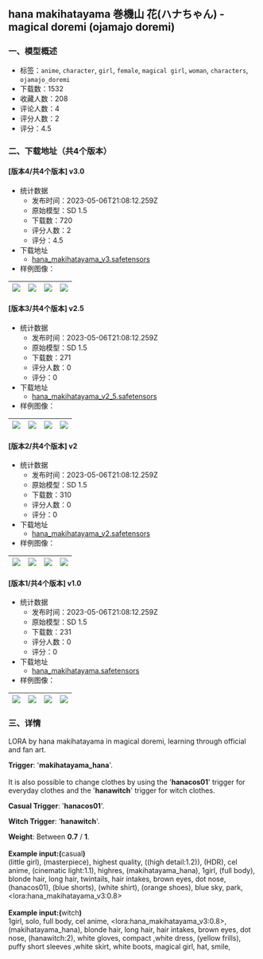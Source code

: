 ## hana makihatayama 巻機山 花(ハナちゃん) - magical doremi (ojamajo doremi)
### 一、模型概述

- 标签：`anime`, `character`, `girl`, `female`, `magical girl`, `woman`, `characters`, `ojamajo_doremi`
- 下载数：1532
- 收藏人数：208
- 评论人数：4
- 评分人数：2
- 评分：4.5

### 二、下载地址（共4个版本）

#### [版本4/共4个版本] v3.0

- 统计数据
  - 发布时间：2023-05-06T21:08:12.259Z
  - 原始模型：SD 1.5
  - 下载数：720
  - 评分人数：2
  - 评分：4.5
- 下载地址
  - [hana_makihatayama_v3.safetensors](https://civitai.com/api/download/models/61947)
- 样例图像：

| <img src="https://image.civitai.com/xG1nkqKTMzGDvpLrqFT7WA/1df193c4-3ef8-45e0-ae11-2f6a86c7524b/width=450/680666.jpeg" /> | <img src="https://image.civitai.com/xG1nkqKTMzGDvpLrqFT7WA/bf552f34-ad13-4cc8-91cf-896dce5b586a/width=450/680228.jpeg" /> | <img src="https://image.civitai.com/xG1nkqKTMzGDvpLrqFT7WA/6fb3f4de-f5a9-4b75-9ccb-d429f9920449/width=450/680229.jpeg" /> | <img src="https://image.civitai.com/xG1nkqKTMzGDvpLrqFT7WA/15ec4968-e4b4-484c-b4c7-11156c7aa183/width=450/680235.jpeg" /> |
| ---- | ---- | ---- | ---- |

#### [版本3/共4个版本] v2.5

- 统计数据
  - 发布时间：2023-05-06T21:08:12.259Z
  - 原始模型：SD 1.5
  - 下载数：271
  - 评分人数：0
  - 评分：0
- 下载地址
  - [hana_makihatayama_v2_5.safetensors](https://civitai.com/api/download/models/59852)
- 样例图像：

| <img src="https://image.civitai.com/xG1nkqKTMzGDvpLrqFT7WA/edeaa905-9fc1-45cb-df8b-1909cdcdba00/width=450/653237.jpeg" /> | <img src="https://image.civitai.com/xG1nkqKTMzGDvpLrqFT7WA/5f502fef-81f7-4b58-efac-bffe109c4300/width=450/653235.jpeg" /> | <img src="https://image.civitai.com/xG1nkqKTMzGDvpLrqFT7WA/474bba3f-d80c-4059-1d5a-ae232b9c2e00/width=450/653243.jpeg" /> | <img src="https://image.civitai.com/xG1nkqKTMzGDvpLrqFT7WA/71619818-da88-485b-3b9d-e88122f7f000/width=450/653242.jpeg" /> |
| ---- | ---- | ---- | ---- |

#### [版本2/共4个版本] v2

- 统计数据
  - 发布时间：2023-05-06T21:08:12.259Z
  - 原始模型：SD 1.5
  - 下载数：310
  - 评分人数：0
  - 评分：0
- 下载地址
  - [hana_makihatayama_v2.safetensors](https://civitai.com/api/download/models/55168)
- 样例图像：

| <img src="https://image.civitai.com/xG1nkqKTMzGDvpLrqFT7WA/b884bfd8-7ea0-4f7b-2ca9-2b99daa4ad00/width=450/596798.jpeg" /> | <img src="https://image.civitai.com/xG1nkqKTMzGDvpLrqFT7WA/2eb94844-ce01-4309-ef48-1d71cadd1800/width=450/596789.jpeg" /> | <img src="https://image.civitai.com/xG1nkqKTMzGDvpLrqFT7WA/38c8b92e-02ed-468f-4e63-23be26909d00/width=450/596784.jpeg" /> | <img src="https://image.civitai.com/xG1nkqKTMzGDvpLrqFT7WA/42bda67f-66f5-4954-fa3d-fffca804c700/width=450/596785.jpeg" /> |
| ---- | ---- | ---- | ---- |

#### [版本1/共4个版本] v1.0

- 统计数据
  - 发布时间：2023-05-06T21:08:12.259Z
  - 原始模型：SD 1.5
  - 下载数：231
  - 评分人数：0
  - 评分：0
- 下载地址
  - [hana_makihatayama.safetensors](https://civitai.com/api/download/models/46865)
- 样例图像：

| <img src="https://image.civitai.com/xG1nkqKTMzGDvpLrqFT7WA/fd8d2200-b2de-43dd-0300-24f2bd43fc00/width=450/525196.jpeg" /> | <img src="https://image.civitai.com/xG1nkqKTMzGDvpLrqFT7WA/95497014-c63e-4325-4aa5-6f1c866bad00/width=450/525260.jpeg" /> | <img src="https://image.civitai.com/xG1nkqKTMzGDvpLrqFT7WA/b46663b6-f23a-4b57-7e26-120d74c77b00/width=450/506211.jpeg" /> | <img src="https://image.civitai.com/xG1nkqKTMzGDvpLrqFT7WA/75377ef5-0d1a-4de5-61e0-c42264463000/width=450/506208.jpeg" /> |
| ---- | ---- | ---- | ---- |


### 三、详情
<p>LORA by hana makihatayama in magical doremi, learning through official and fan art.</p><p></p><p><strong>Trigger</strong>: '<strong>makihatayama_hana</strong>'.<br /><br />It is also possible to change clothes by using the '<strong>hanacos01</strong>' trigger for everyday clothes and the '<strong>hanawitch</strong>' trigger for witch clothes.</p><p></p><p><strong>Casual Trigger</strong>: '<strong>hanacos01</strong>'.</p><p></p><p><strong>Witch Trigger</strong>: '<strong>hanawitch</strong>'.</p><p></p><p><strong>Weight</strong>: Between <strong>0.7</strong> / <strong>1</strong>.<br /><br /><strong>Example input:(</strong>casual<strong>)</strong><br />(little girl), (masterpiece), highest quality, ((high detail:1.2)), (HDR), cel anime, (cinematic light:1.1), highres, (makihatayama_hana), 1girl, (full body), blonde hair, long hair, twintails, hair intakes, brown eyes, dot nose, (hanacos01), (blue shorts), (white shirt), (orange shoes), blue sky, park, &lt;lora:hana_makihatayama_v3:0.8&gt;<br /><br /><strong>Example input:(</strong>witch<strong>)</strong><br />1girl, solo, full body, cel anime, &lt;lora:hana_makihatayama_v3:0.8&gt;, (makihatayama_hana), blonde hair, long hair, hair intakes, brown eyes, dot nose, (hanawitch:2), white gloves, compact ,white dress, (yellow frills), puffy short sleeves ,white skirt, white boots, magical girl, hat, smile,</p>